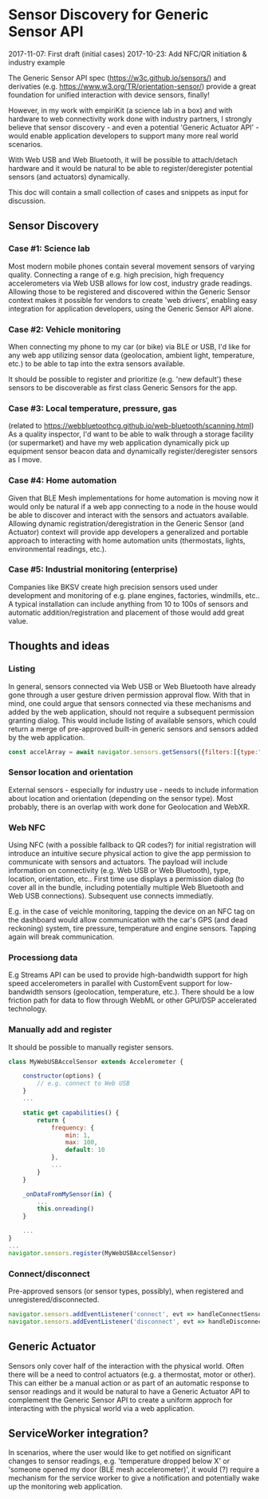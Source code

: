 # Sensor Discovery for Generic Sensor API

2017-11-07: First draft (initial cases)
2017-10-23: Add NFC/QR initiation & industry example

The Generic Sensor API spec (https://w3c.github.io/sensors/) and 
derivaties (e.g. https://www.w3.org/TR/orientation-sensor/) provide
a great foundation for unified interaction with device sensors, finally!

However, in my work with empiriKit (a science lab in a box) and with 
hardware to web connectivity work done with industry partners, I strongly
believe that sensor discovery - and even a potential 'Generic Actuator API' - 
would enable application developers to support many more real world scenarios.

With Web USB and Web Bluetooth, it will be possible
to attach/detach hardware and it would be natural to be able to register/deregister 
potential sensors (and actuators) dynamically.

This doc will contain a small collection of cases and snippets as input
for discussion.

## Sensor Discovery

### Case #1: Science lab
Most modern mobile phones contain several movement sensors of varying quality.
Connecting a range of e.g. high precision, high frequency accelerometers 
via Web USB allows for low cost, industry grade readings.  Allowing those
to be registered and discovered within the Generic Sensor context makes it
possible for vendors to create 'web drivers', enabling easy integration
for application developers, using the Generic Sensor API alone.

### Case #2: Vehicle monitoring
When connecting my phone to my car (or bike) via BLE or USB, I'd like for 
any web app utilizing sensor data (geolocation, ambient light, temperature, etc.)
to be able to tap into the extra sensors available.

It should be possible to register and prioritize (e.g. 'new default')
these sensors to be discoverable as first class Generic Sensors for the app.

### Case #3: Local temperature, pressure, gas
(related to https://webbluetoothcg.github.io/web-bluetooth/scanning.html)
As a quality inspector, I'd want to be able to walk through a storage facility
(or supermarket) and have my web application dynamically pick up equipment
sensor beacon data and dynamically register/deregister sensors as I move.

### Case #4: Home automation
Given that BLE Mesh implementations for home automation is moving now it would 
only be natural if a web app connecting to a node in the house would be able to 
discover and interact with the sensors and actuators available.  Allowing 
dynamic registration/deregistration in the Generic Sensor (and Actuator) context
will provide app developers a generalized and portable approach to interacting
with home automation units (thermostats, lights, environmental readings, etc.).

### Case #5: Industrial monitoring (enterprise)
Companies like BKSV create high precision sensors used under development and monitoring
of e.g. plane engines, factories, windmills, etc..  A typical installation can include
anything from 10 to 100s of sensors and automatic addition/registration and placement of those
would add great value.


## Thoughts and ideas

### Listing
In general, sensors connected via Web USB or Web Bluetooth have already gone 
through a user gesture driven permission approval flow.  With that in mind,
one could argue that sensors connected via these mechanisms and added by the web
application, should not require a subsequent permission granting dialog.
This would include listing of available sensors, which could return a
merge of pre-approved built-in generic sensors and sensors added by the web
application.

```javascript
const accelArray = await navigator.sensors.getSensors({filters:[{type:"accelerometer"}]);
```

### Sensor location and orientation
External sensors - especially for industry use - needs to include information about location
and orientation (depending on the sensor type).  Most probably, there is an overlap with work
done for Geolocation and WebXR.

### Web NFC
Using NFC (with a possible fallback to QR codes?) for initial registration will introduce an intuitive
secure physical action to give the app permission to communicate with sensors and actuators.
The payload will include information on connectivity (e.g. Web USB or Web Bluetooth), type, location,
orientation, etc..
First time use displays a permission dialog (to cover all in the bundle, including potentially multiple
Web Bluetooth and Web USB connections).  Subsequent use connects immediatly.

E.g. in the case of veichle monitoring, tapping the device on an NFC tag on the dashboard would allow 
communication with the car's GPS (and dead reckoning) system, tire pressure, temperature and engine sensors.
Tapping again will break communication.

### Processiong data
E.g Streams API can be used to provide high-bandwidth support
for high speed accelerometers in parallel with CustomEvent support for 
low-bandwidth sensors (geolocation, temperature, etc.). There should be a 
low friction path for data to flow through WebML or other GPU/DSP accelerated technology.

### Manually add and register
It should be possible to manually register sensors.

```javascript
class MyWebUSBAccelSensor extends Accelerometer {

    constructor(options) {
        // e.g. connect to Web USB 
    }
    ...

    static get capabilities() {
        return {
            frequency: {
                min: 1,
                max: 100,
                default: 10
            },
            ...
        }
    }

    _onDataFromMySensor(in) {
        ...
        this.onreading()
    }

    ...
}
...
navigator.sensors.register(MyWebUSBAccelSensor)
```

### Connect/disconnect
Pre-approved sensors (or sensor types, possibly), when registered and unregistered/disconnected.

```javascript
navigator.sensors.addEventListener('connect', evt => handleConnectSensor);
navigator.sensors.addEventListener('disconnect', evt => handleDisconnectSensor);
```

## Generic Actuator
Sensors only cover half of the interaction with the physical world.  Often
there will be a need to control actuators (e.g. a thermostat, motor or other).
This can either be a manual action or as part of an automatic response to
sensor readings and it would be natural to have a Generic Actuator API to 
complement the Generic Sensor API to create a uniform approch for interacting
with the physical world via a web application. 

## ServiceWorker integration?
In scenarios, where the user would like to get notified on significant
changes to sensor readings, e.g. 'temperature dropped below X' or 'someone 
opened my door (BLE mesh accelerometer)', it would (?) require a mechanism for
the service worker to give a notification and potentially wake up the monitoring
web application.
